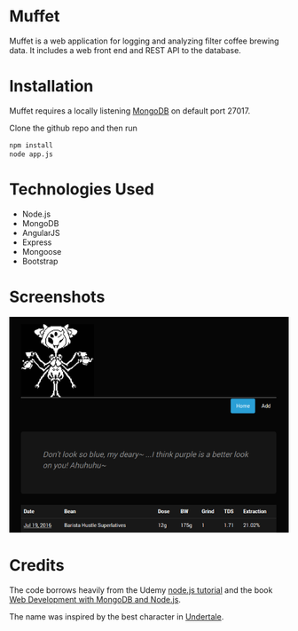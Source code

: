 # Muffet 

Muffet is a web application for logging and analyzing filter coffee brewing data.  It includes a web front end and REST API to the database.

# Installation

Muffet requires a locally listening [MongoDB](https://docs.mongodb.com/manual/installation/) on default port 27017.

Clone the github repo and then run 

```
npm install
node app.js
```

# Technologies Used

* Node.js
* MongoDB
* AngularJS
* Express
* Mongoose
* Bootstrap

# Screenshots

![home page](screenshots/home_screenshot.png)

# Credits

The code borrows heavily from the Udemy [node.js tutorial](https://blog.udemy.com/node-js-tutorial/) and the book [Web Development with MongoDB and Node.js](https://www.packtpub.com/web-development/web-development-mongodb-and-nodejs).

The name was inspired by the best character in [Undertale](http://undertale.com/).
